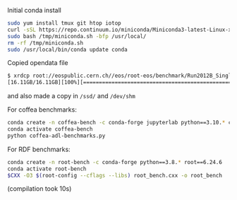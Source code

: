 Initial conda install
```bash
sudo yum install tmux git htop iotop
curl -sSL https://repo.continuum.io/miniconda/Miniconda3-latest-Linux-x86_64.sh -o /tmp/miniconda.sh
sudo bash /tmp/miniconda.sh -bfp /usr/local/
rm -rf /tmp/miniconda.sh
sudo /usr/local/bin/conda update conda
```

Copied opendata file
```bash
$ xrdcp root://eospublic.cern.ch//eos/root-eos/benchmark/Run2012B_SingleMu.root /magnetic/
[16.11GB/16.11GB][100%][==================================================][25.46MB/s]
```
and also made a copy in `/ssd/` and `/dev/shm`


For coffea benchmarks:
```bash
conda create -n coffea-bench -c conda-forge jupyterlab python==3.10.* ca-policy-lcg coffea==2023.12.0 psutil
conda activate coffea-bench
python coffea-adl-benchmarks.py
```

For RDF benchmarks:
```bash
conda create -n root-bench -c conda-forge python==3.8.* root==6.24.6
conda activate root-bench
$CXX -O3 $(root-config --cflags --libs) root_bench.cxx -o root_bench
```
(compilation took 10s)
